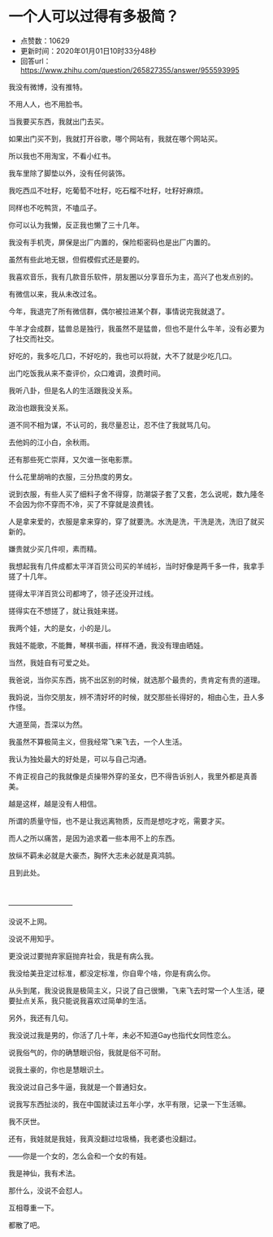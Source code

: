# 一个人可以过得有多极简？
- 点赞数：10629
- 更新时间：2020年01月01日10时33分48秒
- 回答url：https://www.zhihu.com/question/265827355/answer/955593995
<body>
 <p data-pid="Tt75PUfy">我没有微博，没有推特。</p>
 <p data-pid="Iu_xZzPG">不用人人，也不用脸书。</p>
 <p data-pid="QZcEidWJ">当我要买东西，我就出门去买。</p>
 <p data-pid="2Y9uNLa3">如果出门买不到，我就打开谷歌，哪个网站有，我就在哪个网站买。</p>
 <p data-pid="8kC84vMA">所以我也不用淘宝，不看小红书。</p>
 <p data-pid="JSS3QRh3">我车里除了脚垫以外，没有任何装饰。</p>
 <p data-pid="9A8hzOIs">我吃西瓜不吐籽，吃葡萄不吐籽，吃石榴不吐籽，吐籽好麻烦。</p>
 <p data-pid="80OP3JFS">同样也不吃鸭货，不嗑瓜子。</p>
 <p data-pid="BXCDomXG">你可以认为我懒，反正我也懒了三十几年。</p>
 <p data-pid="HvWwJ9bZ">我没有手机壳，屏保是出厂内置的，保险柜密码也是出厂内置的。</p>
 <p data-pid="0OVFk9AQ">虽然有些此地无银，但假模假式还是要的。</p>
 <p data-pid="hjnrPwni">我喜欢音乐，我有几款音乐软件，朋友圈以分享音乐为主，高兴了也发点别的。</p>
 <p data-pid="h_cxWvRp">有微信以来，我从未改过名。</p>
 <p data-pid="d4AlIll_">今年，我退完了所有微信群，偶尔被拉进某个群，事情说完我就退了。</p>
 <p data-pid="iNcBPb6N">牛羊才会成群，猛兽总是独行，我虽然不是猛兽，但也不是什么牛羊，没有必要为了社交而社交。</p>
 <p data-pid="ZqJDy_UJ">好吃的，我多吃几口，不好吃的，我也可以将就，大不了就是少吃几口。</p>
 <p data-pid="QUCoKBVH">出门吃饭我从来不查评价，众口难调，浪费时间。</p>
 <p data-pid="Yd3t99F1">我听八卦，但是名人的生活跟我没关系。</p>
 <p data-pid="MqXbqH7c">政治也跟我没关系。</p>
 <p data-pid="6g0RUXx2">道不同不相为谋，不认可的，我尽量忍让，忍不住了我就骂几句。</p>
 <p data-pid="JaKojyjk">去他妈的江小白，余秋雨。</p>
 <p data-pid="gxjPzmSi">还有那些死亡崇拜，又欠谁一张电影票。</p>
 <p data-pid="ByLfHZkN">什么花里胡哨的衣服，三分热度的男女。</p>
 <p data-pid="HyW8LkEV">说到衣服，有些人买了细料子舍不得穿，防潮袋子套了又套，怎么说呢，数九隆冬不会因为你不穿而不冷，买了不穿就是浪费钱。</p>
 <p data-pid="pbpe4DSJ">人是拿来爱的，衣服是拿来穿的，穿了就要洗。水洗是洗，干洗是洗，洗旧了就买新的。</p>
 <p data-pid="ehEbD2eC">嫌贵就少买几件呗，素而精。</p>
 <p data-pid="avsRrHRg">我想起我有几件成都太平洋百货公司买的羊绒衫，当时好像是两千多一件，我拿手搓了十几年。</p>
 <p data-pid="AWoayR_Y">搓得太平洋百货公司都垮了，领子还没开过线。</p>
 <p data-pid="TUny5Dyz">搓得实在不想搓了，就让我娃来搓。</p>
 <p data-pid="HUpSwQcB">我两个娃，大的是女，小的是儿。</p>
 <p data-pid="j0ElJTvM">我娃不能歌，不能舞，琴棋书画，样样不通，我没有理由晒娃。</p>
 <p data-pid="6sLWAOVb">当然，我娃自有可爱之处。</p>
 <p data-pid="uX6rhGFB">我爸说，当你买东西，挑不出区别的时候，就选那个最贵的，贵肯定有贵的道理。</p>
 <p data-pid="CK1aIAav">我妈说，当你交朋友，辨不清好坏的时候，就交那些长得好的，相由心生，丑人多作怪。</p>
 <p data-pid="KE2ePsAZ">大道至简，吾深以为然。</p>
 <p data-pid="SSBORkzV">我虽然不算极简主义，但我经常飞来飞去，一个人生活。</p>
 <p data-pid="_b5GbaHE">我认为独处最大的好处是，可以与自己沟通。</p>
 <p data-pid="BBe42VdP">不肯正视自己的我就像是贞操带外穿的圣女，巴不得告诉别人，我里外都是真善美。</p>
 <p data-pid="EkuN07Z7">越是这样，越是没有人相信。</p>
 <p data-pid="et92ju3Q">所谓的质量守恒，也不是让我远离物质，反而是想吃才吃，需要才买。</p>
 <p data-pid="SOTXwKhs">而人之所以痛苦，是因为追求着一些本用不上的东西。</p>
 <p data-pid="bdEzdOc0">放纵不羁未必就是大豪杰，胸怀大志未必就是真鸿鹄。</p>
 <p data-pid="YZL8C-F1">且到此处。</p>
 <p class="ztext-empty-paragraph"><br></p>
 <p data-pid="cPHE2kkC">—————————</p>
 <p data-pid="4Xgn5vDL">没说不上网。</p>
 <p data-pid="q7vkVSX8">没说不用知乎。</p>
 <p data-pid="GWlnK3wf">更没说过要抛弃家庭抛弃社会，我是有病么我。</p>
 <p data-pid="9CFuSOuo">我没给美丑定过标准，都没定标准，你自卑个啥，你是有病么你。</p>
 <p data-pid="L-MCw9Rh">从头到尾，我没说我是极简主义，只说了自己很懒，飞来飞去时常一个人生活，硬要扯点关系，我只能说我喜欢过简单的生活。</p>
 <p data-pid="6ciGAiCT">另外，我还有几句。</p>
 <p data-pid="aZB7nsil">我没说过我是男的，你活了几十年，未必不知道Gay也指代女同性恋么。</p>
 <p data-pid="jPVmcnRG">说我俗气的，你的确慧眼识俗，我就是俗不可耐。</p>
 <p data-pid="nwws9n2I">说我土豪的，你也是慧眼识土。</p>
 <p data-pid="MtUfaoGr">我没说过自己多牛逼，我就是一个普通妇女。</p>
 <p data-pid="DHQcbUTD">说我写东西扯淡的，我在中国就读过五年小学，水平有限，记录一下生活嘛。</p>
 <p data-pid="RajLvgcJ">我不厌世。</p>
 <p data-pid="zcOdvhzX">还有，我娃就是我娃，我真没翻过垃圾桶，我老婆也没翻过。</p>
 <p data-pid="4xpPDisG">——你是一个女的，怎么会和一个女的有娃。</p>
 <p data-pid="DAKSDCms">我是神仙，我有术法。</p>
 <p data-pid="K6Z2U72J">那什么，没说不会怼人。</p>
 <p data-pid="Ac27-3Bz">互相尊重一下。</p>
 <p data-pid="-tQhqU79">都散了吧。</p>
</body>